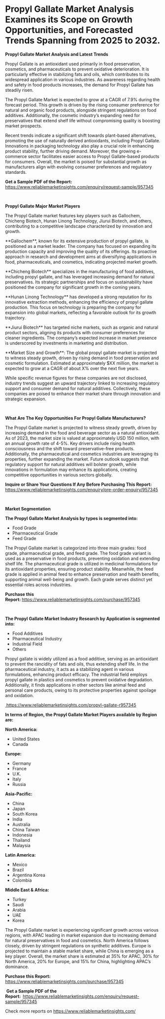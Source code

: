 <p><h1>Propyl Gallate Market Analysis Examines its Scope on Growth Opportunities, and Forecasted Trends Spanning from 2025 to 2032.</h1></p><p><strong>Propyl Gallate Market Analysis and Latest Trends</strong></p>
<p><p>Propyl Gallate is an antioxidant used primarily in food preservation, cosmetics, and pharmaceuticals to prevent oxidative deterioration. It is particularly effective in stabilizing fats and oils, which contributes to its widespread application in various industries. As awareness regarding health and safety in food products increases, the demand for Propyl Gallate has steadily risen.</p><p>The Propyl Gallate Market is expected to grow at a CAGR of 7.9% during the forecast period. This growth is driven by the rising consumer preference for natural and organic food products, alongside stringent regulations on food additives. Additionally, the cosmetic industry’s expanding need for preservatives that extend shelf life without compromising quality is boosting market prospects.</p><p>Recent trends indicate a significant shift towards plant-based alternatives, promoting the use of naturally derived antioxidants, including Propyl Gallate. Innovations in packaging technology also play a crucial role in enhancing product stability, further driving demand. Moreover, the growing e-commerce sector facilitates easier access to Propyl Gallate-based products for consumers. Overall, the market is poised for substantial growth as manufacturers align with evolving consumer preferences and regulatory standards.</p></p>
<p><strong>Get a Sample PDF of the Report:&nbsp;</strong> <a href="https://www.reliablemarketinsights.com/enquiry/request-sample/957345?utm_campaign=3507&utm_medium=2&utm_source=Github&utm_content=ia&utm_term=31032025&utm_id=propyl-gallate">https://www.reliablemarketinsights.com/enquiry/request-sample/957345</a></p>
<p>&nbsp;</p>
<p><strong>Propyl Gallate Major Market Players</strong></p>
<p><p>The Propyl Gallate market features key players such as Gallochem, Chicheng Biotech, Hunan Linong Technology, Jiurui Biotech, and others, contributing to a competitive landscape characterized by innovation and growth.</p><p>**Gallochem**, known for its extensive production of propyl gallate, is positioned as a market leader. The company has focused on expanding its production capacity and improving the quality of its offerings. Its proactive approach in research and development aims at diversifying applications in food, pharmaceuticals, and cosmetics, indicating projected market growth.</p><p>**Chicheng Biotech** specializes in the manufacturing of food additives, including propyl gallate, and has leveraged increasing demand for natural preservatives. Its strategic partnerships and focus on sustainability have positioned the company for significant growth in the coming years.</p><p>**Hunan Linong Technology** has developed a strong reputation for its innovative extraction methods, enhancing the efficiency of propyl gallate production. This focus on technology is preparing the company for expansion into global markets, reflecting a favorable outlook for its growth trajectory.</p><p>**Jiurui Biotech** has targeted niche markets, such as organic and natural product sectors, aligning its products with consumer preferences for cleaner ingredients. The company’s expected increase in market presence is underscored by investments in marketing and distribution.</p><p>**Market Size and Growth**: The global propyl gallate market is projected to witness steady growth, driven by rising demand in food preservation and cosmetic formulation. Estimated at approximately $XX million, the market is expected to grow at a CAGR of about X% over the next five years.</p><p>While specific revenue figures for these companies are not disclosed, industry trends suggest an upward trajectory linked to increasing regulatory support and consumer demand for natural additives. Collectively, these companies are poised to enhance their market share through innovation and strategic expansion.</p></p>
<p>&nbsp;</p>
<p><strong>What Are The Key Opportunities For Propyl Gallate Manufacturers?</strong></p>
<p><p>The Propyl Gallate market is projected to witness steady growth, driven by increasing demand in the food and beverage sector as a natural antioxidant. As of 2023, the market size is valued at approximately USD 150 million, with an annual growth rate of 4-5%. Key drivers include rising health consciousness and the shift toward preservative-free products. Additionally, the pharmaceutical and cosmetics industries are leveraging its properties, further expanding the market. Future outlook suggests that regulatory support for natural additives will bolster growth, while innovations in formulation may enhance its applications, creating competitive opportunities in various sectors globally.</p></p>
<p><strong>Inquire or Share Your Questions If Any Before Purchasing This Report:</strong> <a href="https://www.reliablemarketinsights.com/enquiry/pre-order-enquiry/957345?utm_campaign=3507&utm_medium=2&utm_source=Github&utm_content=ia&utm_term=31032025&utm_id=propyl-gallate">https://www.reliablemarketinsights.com/enquiry/pre-order-enquiry/957345</a></p>
<p>&nbsp;</p>
<p><strong>Market Segmentation</strong></p>
<p><strong>The Propyl Gallate Market Analysis by types is segmented into:</strong></p>
<p><ul><li>Food Grade</li><li>Pharmaceutical Grade</li><li>Feed Grade</li></ul></p>
<p><p>The Propyl Gallate market is categorized into three main grades: food grade, pharmaceutical grade, and feed grade. The food grade variant is used as a preservative in food products, preventing oxidation and extending shelf life. The pharmaceutical grade is utilized in medicinal formulations for its antioxidant properties, ensuring product stability. Meanwhile, the feed grade is applied in animal feed to enhance preservation and health benefits, supporting animal well-being and growth. Each grade serves distinct yet essential roles across industries.</p></p>
<p><strong>Purchase this Report:&nbsp;</strong><a href="https://www.reliablemarketinsights.com/purchase/957345?utm_campaign=3507&utm_medium=2&utm_source=Github&utm_content=ia&utm_term=31032025&utm_id=propyl-gallate">https://www.reliablemarketinsights.com/purchase/957345</a></p>
<p>&nbsp;</p>
<p><strong>The Propyl Gallate Market Industry Research by Application is segmented into:</strong></p>
<p><ul><li>Food Additives</li><li>Pharmaceutical Industry</li><li>Industrial Field</li><li>Others</li></ul></p>
<p><p>Propyl gallate is widely utilized as a food additive, serving as an antioxidant to prevent the rancidity of fats and oils, thus extending shelf life. In the pharmaceutical industry, it acts as a stabilizing agent in various formulations, enhancing product efficacy. The industrial field employs propyl gallate in plastics and cosmetics to prevent oxidative degradation. Additionally, it finds applications in other sectors like animal feed and personal care products, owing to its protective properties against spoilage and oxidation.</p></p>
<p><a href="https://www.reliablemarketinsights.com/propyl-gallate-r957345?utm_campaign=3507&utm_medium=2&utm_source=Github&utm_content=ia&utm_term=31032025&utm_id=propyl-gallate">&nbsp;https://www.reliablemarketinsights.com/propyl-gallate-r957345</a></p>
<p><strong>In terms of Region, the Propyl Gallate Market Players available by Region are:</strong></p>
<p>
    <p> <strong> North America: </strong>
        <ul>
            <li>United States</li>
            <li>Canada</li>
        </ul>
        </p> 
    <p> <strong> Europe: </strong>
        <ul>
            <li>Germany</li>
            <li>France</li>
            <li>U.K.</li>
            <li>Italy</li>
            <li>Russia</li>
        </ul>
        </p> 
    <p> <strong> Asia-Pacific: </strong>
        <ul>
            <li>China</li>
            <li>Japan</li>
            <li>South Korea</li>
            <li>India</li>
            <li>Australia</li>
            <li>China Taiwan</li>
            <li>Indonesia</li>
            <li>Thailand</li>
            <li>Malaysia</li>
        </ul>
        </p> 
    <p> <strong> Latin America: </strong>
        <ul>
            <li>Mexico</li>
            <li>Brazil</li>
            <li>Argentina Korea</li>
            <li>Colombia</li>
        </ul>
        </p> 
    <p> <strong> Middle East & Africa: </strong>
        <ul>
            <li>Turkey</li>
            <li>Saudi</li>
            <li>Arabia</li>
            <li>UAE</li>
            <li>Korea</li>
        </ul>
    </p>
    </p>
<p><p>The Propyl Gallate market is experiencing significant growth across various regions, with APAC leading in market expansion due to increasing demand for natural preservatives in food and cosmetics. North America follows closely, driven by stringent regulations on synthetic additives. Europe is projected to maintain a stable market share, while China is emerging as a key player. Overall, the market share is estimated at 35% for APAC, 30% for North America, 20% for Europe, and 15% for China, highlighting APAC’s dominance.</p></p>
<p><strong>Purchase this Report: </strong><a href="https://www.reliablemarketinsights.com/purchase/957345?utm_campaign=3507&utm_medium=2&utm_source=Github&utm_content=ia&utm_term=31032025&utm_id=propyl-gallate">https://www.reliablemarketinsights.com/purchase/957345</a></p>
<p>&nbsp;<strong>Get a Sample PDF of the Report:&nbsp;&nbsp;</strong><a href="https://www.reliablemarketinsights.com/enquiry/request-sample/957345?utm_campaign=3507&utm_medium=2&utm_source=Github&utm_content=ia&utm_term=31032025&utm_id=propyl-gallate">https://www.reliablemarketinsights.com/enquiry/request-sample/957345</a></p>
<p><strong></strong></p>
<p>Check more reports on <a href="https://www.reliablemarketinsights.com/?utm_campaign=3507&utm_medium=2&utm_source=Github&utm_content=ia&utm_term=31032025&utm_id=propyl-gallate">https://www.reliablemarketinsights.com/</a></p>